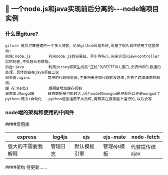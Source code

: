 
## 🍃 一个node.js和java实现前后分离的---node端项目实例
### 什么是giture?

```
giture 是我打算搭建的一个多人博客、论坛github风格系统,思量了很久最终使用了这套架构:
前端:node.js        利用node.js的轻量级、异步等特点,用来实现view+controller层的处理,不处理业务数据。
后台:java           利用jersey框架生成最"正统"的RESTFULL接口,负责MODEL数据的处理。具体的会在java项目上说
服务器:nginx        常用的代理服务器,主要用来正向代理转发路由,免去了跨域请求的麻烦。
缓 存:Redis         后期会增加缓存机制
日志库:MongoDB      日志数据量可能较大,因为node和mongod是绝配所以还是mongod了
python:爬虫+自动化   python语言运用不太熟练,再有实在服务器上运行的,以后会写
```

### node端的架构和使用的中间件
####常用库



express         | log4js | ejs       | ejs-mate | node-fetch
----------------|--------|-----------|----------|-------------
强大的不需要我解释 | 管理日志| 默认模板引擎| 管理ejs模板| 代替提传统ajax



####架构
待更新......



